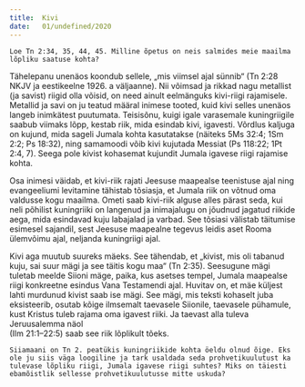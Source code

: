 ```yaml
---
title:  Kivi
date:   01/undefined/2020
---
```



`Loe Tn 2:34, 35, 44, 45. Milline õpetus on neis salmides meie maailma lõpliku saatuse kohta?`

Tähelepanu unenäos koondub sellele, „mis viimsel ajal sünnib“ (Tn 2:28 NKJV ja eestikeelne 1926. a väljaanne). Nii võimsad ja rikkad nagu metallist (ja savist) riigid olla võisid, on need ainult eelmänguks kivi-riigi rajamisele. Metallid ja savi on ju teatud määral inimese tooted, kuid kivi selles unenäos langeb inimkätest puutumata. Teisisõnu, kuigi igale varasemale kuningriigile saabub viimaks lõpp, kestab riik, mida esindab kivi, igavesti. Võrdlus kaljuga on kujund, mida sageli Jumala kohta kasutatakse (näiteks 5Ms 32:4; 1Sm 2:2; Ps 18:32), ning samamoodi võib kivi kujutada Messiat (Ps 118:22; 1Pt 2:4, 7). Seega pole kivist kohasemat kujundit Jumala igavese riigi rajamise kohta.

Osa inimesi väidab, et kivi-riik rajati Jeesuse maapealse teenistuse ajal ning evangeeliumi levitamine tähistab tõsiasja, et Jumala riik on võtnud oma valdusse kogu maailma. Ometi saab kivi-riik alguse alles pärast seda, kui neli põhilist kuningriiki on langenud ja inimajalugu on jõudnud jagatud riikide aega, mida esindavad kuju labajalad ja varbad. See tõsiasi välistab täitumise esimesel sajandil, sest Jeesuse maapealne tegevus leidis aset Rooma ülemvõimu ajal, neljanda kuningriigi ajal.

Kivi aga muutub suureks mäeks. See tähendab, et „kivist, mis oli tabanud kuju, sai suur mägi ja see täitis kogu maa“ (Tn 2:35). Seesugune mägi tuletab meelde Siioni mäge, paika, kus asetses tempel, Jumala maapealse riigi konkreetne esindus Vana Testamendi ajal. Huvitav on, et mäe küljest lahti murdunud kivist saab ise mägi. See mägi, mis teksti kohaselt juba eksisteerib, osutab kõige ilmsemalt taevasele Siionile, taevasele pühamule, kust Kristus tuleb rajama oma igavest riiki. Ja taevast alla tuleva Jeruusalemma näol  
(Ilm 21:1–22:5) saab see riik lõplikult tõeks.

`Siiamaani on Tn 2. peatükis kuningriikide kohta öeldu olnud õige. Eks ole ju siis väga loogiline ja tark usaldada seda prohvetikuulutust ka tulevase lõpliku riigi, Jumala igavese riigi suhtes? Miks on täiesti ebamõistlik sellesse prohvetikuulutusse mitte uskuda?`
